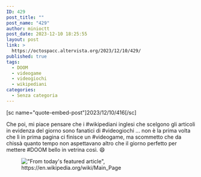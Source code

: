 ```yaml
---
ID: 429
post_title: ""
post_name: "429"
author: minioctt
post_date: 2023-12-10 18:25:55
layout: post
link: >
  https://octospacc.altervista.org/2023/12/10/429/
published: true
tags:
  - DOOM
  - videogame
  - videogiochi
  - wikipediani
categories:
  - Senza categoria
---
```

<!-- wp:paragraph -->
<p>[sc name="quote-embed-post"]2023/12/10/416[/sc]</p>
<!-- /wp:paragraph -->

<!-- wp:paragraph -->
<p>Che poi, mi piace pensare che i #wikipediani inglesi che scelgono gli articoli in evidenza del giorno sono fanatici di #videogiochi ... non è la prima volta che lì in prima pagina ci finisce un #videogame, ma scommetto che da chissà quanto tempo non aspettavano altro che il giorno perfetto per mettere #DOOM bello in vetrina così. 😄️</p>
<!-- /wp:paragraph -->

<!-- wp:paragraph -->
<p></p>
<!-- /wp:paragraph -->

<!-- wp:image {"id":434,"sizeSlug":"full","linkDestination":"none"} -->
<figure class="wp-block-image size-full"><img src="https://octospacc.altervista.org/wp-content/uploads/2023/12/image-6.png" alt="&quot;From today's featured article&quot;, https://en.wikipedia.org/wiki/Main_Page" class="wp-image-434"/></figure>
<!-- /wp:image -->
